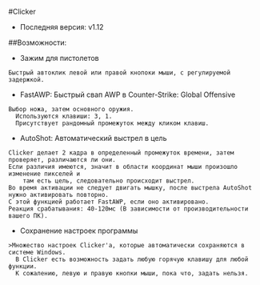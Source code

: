 #Clicker
* Последняя версия: v1.12

##Возможности:
* Зажим для пистолетов
```
Быстрый автоклик левой или правой кнопоки мыши, с регулируемой задержкой.
```

* FastAWP: Быстрый свап AWP в Counter-Strike: Global Offensive
```
Выбор ножа, затем основного оружия.
  Используются клавиши: 3, 1.
  Присутствует рандомный промежуток между кликом клавиш.
```

* AutoShot: Автоматический выстрел в цель
```
Clicker делает 2 кадра в определенный промежуток времени, затем проверяет, различаются ли они.
Если различия имеются, значит в области координат мыши произошло изменение пикселей и
	там есть цель, следовательно происходит выстрел.
Во время активации не следует двигать мышку, после выстрела AutoShot нужно активировать повторно.
С этой функцией работает FastAWP, если оно активировано.
Реакция срабатывания: 40-120мс (В зависимости от производительности вашего ПК).
```

* Сохранение настроек программы
```
>Множество настроек Clicker'a, которые автоматически сохраняются в системе Windows.
  В Clicker есть возможность задать любую горячую клавишу для любой функции.
  К сожалению, левую и правую кнопки мыши, пока что, задать нельзя.
```
